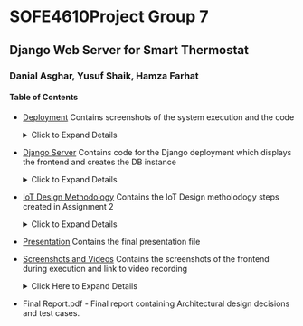 # SOFE4610Project Group 7
## Django Web Server for Smart Thermostat 
### Danial Asghar, Yusuf Shaik, Hamza Farhat 

#### Table of Contents

- [Deployment](https://github.com/danialasghar/SOFE4610Project/tree/main/Deployment) Contains screenshots of the system execution and the code
    <details>
    <summary>Click to Expand Details</summary>

    - Screenshots
        - Digital Ocean Droplet.png - Shows the details of the DO droplet which holds the server.
        - Digital Ocean Virtual Host Linkage.png - Displays the virtual host connection between the IP address and the domain name.
        - Django API.png - Shows the Django API endpoints.
        - Django SQLite DB.png - Shows the SQLite database administration page, displaying one of the existing entries under the conditions table. 
        - Node-Red Pipeline.png - Shows the Node-Red pipline for the droplet. The pipeline has an incoming post endpoint which captures data and sends it to the mosquitto broker running on the server. The subscription then listens to the data, message is parsed into the valid json and inserted into SQLite. 
    - Code
        - arduino_code.ino - NodeMCU sketch for conducting readings and sending post request to HTTPS. 
        - group7iot.com.conf - Apache Server configuration file for the project which accepts HTTP and HTTPS traffic.
        - mosquitto.conf - The Mosquitto broker configuration file. 
    </details>

- [Django Server](https://github.com/danialasghar/SOFE4610Project/tree/main/Django%20Server) Contains code for the Django deployment which displays the frontend and creates the DB instance
    <details>
    <summary>Click to Expand Details</summary>

    - /myapp - This contains the bulk of the code of our API
        - migrations
            - 0001_initial - Migration file to create the SQLlite database using the provided columns; i.e. id, temperature, humidity. 
        - templates
            - index.html - The Index page accessible at ip:port/app which shows the Temperature and Humidity.
        - admin - It reads metadata from your models to provide a quick, model-centric interface where trusted users can manage content on your site.
        - apps - This file is created to help the user include any application configuration for the app. We set the name of our app in there.
        - models- Lists the database models to be used in the application. We use model: Conditions with two properties: Temperature and Humidity.
        - serializers - Serializers allow complex data such as querysets and model instances to be converted to native Python datatypes that can then be easily rendered into JSON, XML or other content types. We define our model and its fields in the serializer.
        - tests - Can be used to write test cases; we did not write any tests for this application. 
        - urls - Defines the site URL to view mapping, for our application the mysite/urls.py is used instead. 
        - views - A view function, or view for short, is a Python function that takes a Web request and returns a Web response. Our view has a definition for index which is used to retrieve the value from the Database and rendered into the index.html
    - /mysite
        - urls - Defines the site URL to view mapping, for us these include /app, /api and /admin
        - settings - Contains all the website settings, including registering any applications we create, the location of our static files, database configuration details, etc. We had to edit the ALLOWED_HOSTS and set it to * so that any incoming request (nodemcu) could connect.
        - __init__ - is an empty file that instructs Python to treat this directory as a Python package.
        - wsgi - is used to help your Django application communicate with the webserver.
        - asgi - is a standard for Python asynchronous web apps and servers to communicate with each other.

- [IoT Design Methodology](https://github.com/danialasghar/SOFE4610Project/tree/main/IoT%20Design%20Methodology) Contains the IoT Design metholodogy steps created in Assignment 2
    <details>
    <summary>Click to Expand Details</summary>

    - Purpose and Specification - Step 1/10: Define purpose and requirements of the IoT system.
    - Process Specification - Step 2/10: Defines the use cases.
    - Domain Model Specification - Step 3/10: Describes the main concepts, entities and objects in the domain of the Smart Thermostat. 
    - Information Model Specification - Step 4/10: Defines the structure of all the information within the system.
    - Service Specifications - Step 5/10: Defines the services in the Smart Thermostat system. 
    - IoT Level Specification - Step 6/10: Defines the IoT levels of the system.
    - Functional View Specification - Step 7/10: Defines the functions of the Smart Thermostat grouped into Functional Groups
    - Operational View Specification - Step 8/10: Defines various options pertaining to the Smart Thermostat's Deployment and operation. 
    - IoT Layers - The over-arching deployment diagram of the full system, seperating modules into their various IoT layers.
    </details>

- [Presentation](https://github.com/danialasghar/SOFE4610Project/tree/main/Presentation) Contains the final presentation file

- [Screenshots and Videos](https://github.com/danialasghar/SOFE4610Project/tree/main/Screenshots%20and%20Video) Contains the screenshots of the frontend during execution and link to video recording
    <details>
    <summary>Click Here to Expand Details</summary>

    - Frontend1.png - Screenshot of the Django front-end view displaying current and historical weather data.
    - Frontend2.png - Screenshot of Temperature history on the front-end which is created using Matplotlib.
    - Frontend3.png - Screenshot of Humidity history on the front-end which is created using Matplotlib.
    - HardwareVideo.txt - Contains the Google Drive link which was the hardware demonstration which we displayed in the presentation.
    </details>

- Final Report.pdf - Final report containing Architectural design decisions and test cases. 



